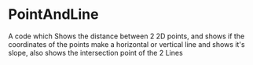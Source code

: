 # PointAndLine
A code which Shows the distance between 2 2D points, and shows if the coordinates of the points make a horizontal or vertical line and shows it's slope, also shows the intersection point of the 2 Lines
